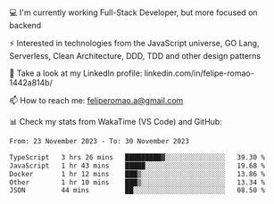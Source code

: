 💻 I'm currently working Full-Stack Developer, but more focused on backend

⚡ Interested in technologies from the JavaScript universe, GO Lang, Serverless, Clean Architecture, DDD, TDD and other design patterns

👥 Take a look at my LinkedIn profile: linkedin.com/in/felipe-romao-1442a814b/

📫 How to reach me: feliperomao.a@gmail.com

📊 Check my stats from WakaTime (VS Code) and GitHub:

<!--START_SECTION:waka-->

```txt
From: 23 November 2023 - To: 30 November 2023

TypeScript   3 hrs 26 mins   █████████▓░░░░░░░░░░░░░░░   39.30 %
JavaScript   1 hr 43 mins    █████░░░░░░░░░░░░░░░░░░░░   19.68 %
Docker       1 hr 12 mins    ███▒░░░░░░░░░░░░░░░░░░░░░   13.86 %
Other        1 hr 10 mins    ███▒░░░░░░░░░░░░░░░░░░░░░   13.34 %
JSON         44 mins         ██░░░░░░░░░░░░░░░░░░░░░░░   08.50 %
```

<!--END_SECTION:waka-->
